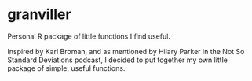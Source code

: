 # granviller
Personal R package of little functions I find useful.

Inspired by Karl Broman, and as mentioned by Hilary Parker in the Not So Standard Deviations podcast, I decided to put together my own little package of simple, useful functions.
